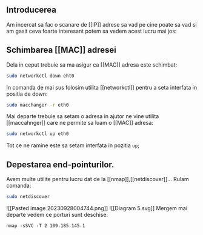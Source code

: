 ## Introducerea 
Am incercat sa fac o scanare de [[IP]] adrese sa vad pe cine poate sa vad si am gasit ceva foarte interesant potem sa vedem acest lucru mai jos:
## Schimbarea [[MAC]] adresei
Dela in ceput trebuie sa ma asigur ca [[MAC]] adresa este schimbat:
```bash
sudo networkctl down eht0
```
In comanda de mai sus folosim utilita [[networkctl]] pentru a seta interfata in positia de down:
```bash
sudo macchanger -r eth0
```
Mai departe trebuie sa setam o adresa in ajutor ne vine utilita [[maccahnger]] care ne permite sa luam o  [[MAC]] adresa:
```bash
sudo networkctl up eth0
```
Tot ce ne ramine este sa setam interfata in pozitia `up`;

## Depestarea end-pointurilor.
Avem multe utilite pentru lucru dat de la [[nmap]],[[netdiscover]]... 
Rulam comanda:
```bash
sudo netdiscover
```
![[Pasted image 20230928004744.png]]
![[Diagram 5.svg]]
Mergem mai departe vedem ce porturi sunt deschise:
```bahs
nmap -sSVC -T 2 109.185.145.1
```
